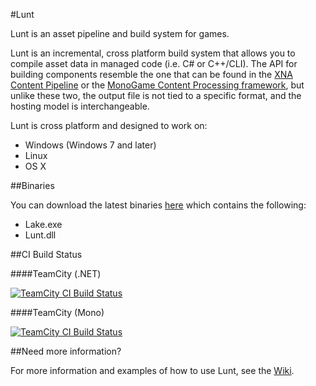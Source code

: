 #Lunt

Lunt is an asset pipeline and build system for games.

Lunt is an incremental, cross platform build system that allows you to compile asset data in managed code (i.e. C# or C++/CLI). The API for building components resemble the one that can be found in the [XNA Content Pipeline](http://msdn.microsoft.com/en-us/library/ff827626.aspx) or the [MonoGame Content Processing framework](https://github.com/mono/MonoGame/wiki/MonoGame-Content-Processing), but unlike these two, the output file is not tied to a specific format, and the hosting model is interchangeable.

Lunt is cross platform and designed to work on:

* Windows (Windows 7 and later)
* Linux
* OS X

##Binaries

You can download the latest binaries [here](https://github.com/Lunt/Lunt/releases) which contains the following:  

* Lake.exe
* Lunt.dll

##CI Build Status

####TeamCity (.NET)

[![TeamCity CI Build Status](http://builds.nullreferenceexception.se/app/rest/builds/buildType:id:Lunt_Lunt_Continuous/statusIcon)](http://builds.nullreferenceexception.se/viewType.html?buildTypeId=Lunt_Lunt_Continuous&guest=1)

####TeamCity (Mono)

[![TeamCity CI Build Status](http://builds.nullreferenceexception.se/app/rest/builds/buildType:id:Lunt_Lunt_Continuous_Mono/statusIcon)](http://builds.nullreferenceexception.se/viewType.html?buildTypeId=Lunt_Lunt_Continuous_Mono&guest=1)

##Need more information?

For more information and examples of how to use Lunt, see the [Wiki](https://github.com/Lunt/Lunt/wiki).
